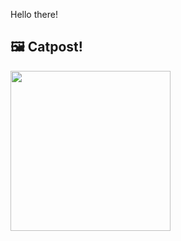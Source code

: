 Hello there!



## 🖼️ Catpost!

<sub>
    <img src="https://cdn2.thecatapi.com/images/8lh.gif" height="256">
</sub>

